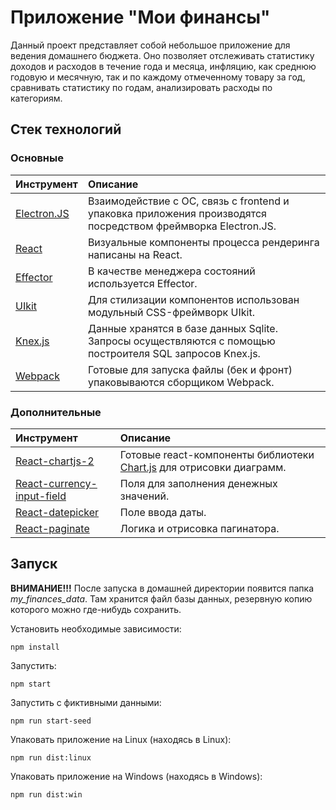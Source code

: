 # Приложение "Мои финансы"

Данный проект представляет собой небольшое приложение для ведения домашнего бюджета. Оно позволяет отслеживать статистику доходов и расходов в течение года и месяца, инфляцию, как среднюю годовую и месячную, так и по каждому отмеченному товару за год, сравнивать статистику по годам, анализировать расходы по категориям.

## Стек технологий

### Основные

| Инструмент | Описание |
| :--- | :--- |
| [Electron.JS](https://www.electronjs.org/) | Взаимодействие с ОС, связь с frontend и упаковка приложения производятся посредством фреймворка Electron.JS.  |
| [React](https://react.dev/) | Визуальные компоненты процесса рендеринга написаны на React. |
| [Effector](https://effector.dev/) | В качестве менеджера состояний используется Effector. |
| [UIkit](https://getuikit.com/) | Для стилизации компонентов использован модульный CSS-фреймворк UIkit. |
| [Knex.js](https://knexjs.org/) | Данные хранятся в базе данных Sqlite. Запросы осуществляются с помощью построителя SQL запросов Knex.js. |
| [Webpack](https://webpack.js.org/) | Готовые для запуска файлы (бек и фронт) упаковываются сборщиком Webpack. |

### Дополнительные

| Инструмент | Описание |
| :--- | :--- |
| [React-chartjs-2](https://react-chartjs-2.js.org/) | Готовые react-компоненты библиотеки [Chart.js](https://www.chartjs.org/) для отрисовки диаграмм.  |
| [React-currency-input-field](https://github.com/cchanxzy/react-currency-input-field/) | Поля для заполнения денежных значений. |
| [React-datepicker](https://reactdatepicker.com/) | Поле ввода даты. |
| [React-paginate](https://github.com/AdeleD/react-paginate/) | Логика и отрисовка пагинатора. |

## Запуск

<b>ВНИМАНИЕ!!!</b> После запуска в домашней директории появится папка <i>my_finances_data</i>.
Там хранится файл базы данных, резервную копию которого можно где-нибудь сохранить.

Установить необходимые зависимости:
```
npm install
```

Запустить:
```
npm start
```

Запустить с фиктивными данными:
```
npm run start-seed
```

Упаковать приложение на Linux (находясь в Linux):
```
npm run dist:linux
```

Упаковать приложение на Windows (находясь в Windows):
```
npm run dist:win
```
